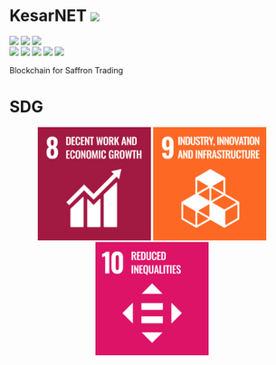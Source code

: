 # KesarNET ![](https://img.shields.io/badge/-Live-brightgreen)
![](https://img.shields.io/badge/Collob-Koyo-green) ![](https://img.shields.io/badge/Domain-Blockchain-blue) ![](https://img.shields.io/badge/Focus-Saffron-yellow) <br/>
![](https://img.shields.io/badge/Blockchain-Ethereum-blue) ![](https://img.shields.io/badge/ML-Image_Processing-blue) ![](https://img.shields.io/badge/Storage-IPFS,_IPNS-blue) ![](https://img.shields.io/badge/Security-SecretSharing-blue) ![](https://img.shields.io/badge/Security-QR_Code-blue)

Blockchain for Saffron Trading


# SDG 

<p align="center">
    <img src="https://github.com/ramagururadhakrishnan/UN-SDG/blob/main/Assets/G8.png" width="200"/> 
    <img src="https://github.com/ramagururadhakrishnan/UN-SDG/blob/main/Assets/G9.png" width="200"/> 
    <img src="https://github.com/ramagururadhakrishnan/UN-SDG/blob/main/Assets/G10.png" width="200"/> 
</p>   
